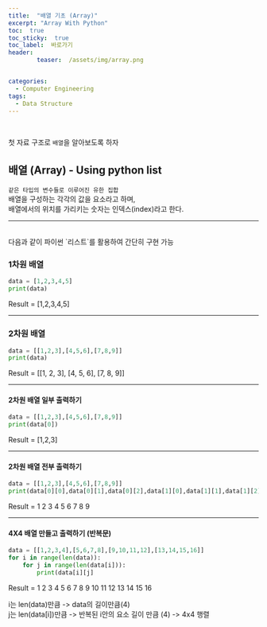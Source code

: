 ```yaml
---
title:  "배열 기초 (Array)"  
excerpt: "Array With Python"
toc:  true
toc_sticky:  true
toc_label:  바로가기
header:
        teaser:  /assets/img/array.png


categories:
  - Computer Engineering
tags:
  - Data Structure
---
```

<br/>

첫 자료 구조로 `배열`을 알아보도록 하자

## 배열 (Array) - Using python list
`같은 타입의 변수들로 이루어진 유한 집합`<br/>
배열을 구성하는 각각의 값을 요소라고 하며,<br/>
배열에서의 위치를 가리키는 숫자는 인덱스(index)라고 한다.

---
<br/>
다음과 같이 파이썬 `리스트`를 활용하여 간단히 구현 가능

### **1차원 배열**

```python
data = [1,2,3,4,5]
print(data)
```
Result = [1,2,3,4,5]

---

### **2차원 배열**
```python
data = [[1,2,3],[4,5,6],[7,8,9]]
print(data)
```
Result = [[1, 2, 3], [4, 5, 6], [7, 8, 9]]

---

#### **2차원 배열 일부 출력하기**
```python
data = [[1,2,3],[4,5,6],[7,8,9]]
print(data[0])
```
Result = [1,2,3]

---

#### **2차원 배열 전부 출력하기**
```python
data = [[1,2,3],[4,5,6],[7,8,9]]
print(data[0][0],data[0][1],data[0][2],data[1][0],data[1][1],data[1][2],data[2][0],data[2][1],data[2][2])
```
Result = 1 2 3 4 5 6 7 8 9

---

#### **4X4 배열 만들고 출력하기 (반복문)**
```python
data = [[1,2,3,4],[5,6,7,8],[9,10,11,12],[13,14,15,16]]
for i in range(len(data)):
    for j in range(len(data[i])):
        print(data[i][j]
```
Result = 1 2 3 4 5 6 7 8 9 10 11 12 13 14 15 16
              
 i는 len(data)만큼 -> data의 길이만큼(4)<br/>
 j는 len(data[i])만큼 -> 반복된 i안의 요소 길이 만큼 (4) -> 4x4 행렬
